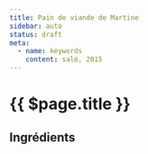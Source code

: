 ```yaml
---
title: Pain de viande de Martine
sidebar: auto
status: draft
meta:
  - name: keywords
    content: salé, 2015
---
```


# {{ $page.title }}

## Ingrédients

<!-- <recipePortion :recette="$page.frontmatter.JSON" /> -->
